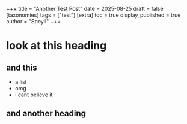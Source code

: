 +++
title = "Another Test Post"
date = 2025-08-25
draft = false
[taxonomies]
tags = ["test"]
[extra]
toc = true
display_published = true
author = "Speyll"
+++

# look at this heading
## and this

- a list
- omg
- i cant believe it

## and another heading
